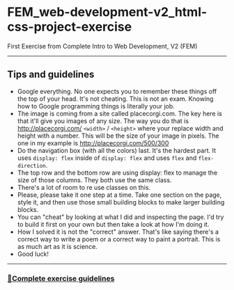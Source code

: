 # FEM_web-development-v2_html-css-project-exercise
 First Exercise from Complete Intro to Web Development, V2 (FEM)

---

## Tips and guidelines

- Google everything. No one expects you to remember these things off the top of your head. It's not cheating. This is not an exam. Knowing how to Google programming things is literally your job.
- The image is coming from a site called placecorgi.com. The key here is that it'll give you images of any size. The way you do that is http://placecorgi.com/ `<width>` / `<height>` where your replace width and height with a number. This will be the size of your image in pixels. The one in my example is http://placecorgi.com/500/300
- Do the navigation box (with all the colors) last. It's the hardest part. It uses `display: flex` inside of `display: flex` and uses `flex` and `flex-direction`.
- The top row and the bottom row are using display: flex to manage the size of those columns. They both use the same class.
- There's a lot of room to re use classes on this.
- Please, please take it one step at a time. Take one section on the page, style it, and then use those small building blocks to make larger building blocks.
- You can "cheat" by looking at what I did and inspecting the page. I'd try to build it first on your own but then take a look at how I'm doing it.
- How I solved it is not the "correct" answer. That's like saying there's a correct way to write a poem or a correct way to paint a portrait. This is as much art as it is science.
- Good luck!

---

### [🔗Complete exercise guidelines](https://btholt.github.io/intro-to-web-dev-v2/project-html-css)